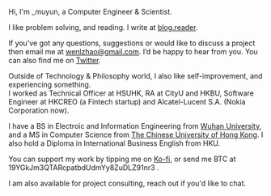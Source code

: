 Hi, I'm _muyun, a Computer Engineer & Scientist.

I like problem solving, and reading. I write at [blog.reader](https://muyun.github.io/).  

If you’ve got any questions, suggestions or would like to discuss a project then email me at wenlzhao@gmail.com. I’d be happy to hear from you. 
You can also find me on [Twitter](https://twitter.com/_muyun).


Outside of Technology & Philosophy world, I also like self-improvement, and experiencing something.  
I worked as Technical Officer at HSUHK, RA at CityU and HKBU, Software Engineer at HKCREO (a Fintech startup) and Alcatel-Lucent S.A. (Nokia Corporation now).

I have a BS in Electroic and Information Engineering from [Wuhan University](https://www.sciencemag.org/collections/celebrating-125-years-academic-excellence-wuhan-university-1893-2018?fbclid=IwAR0RzFSkpxaI8wk61JDnE7p6SWr7SlKXLyoFHkrg4-iqKGiRyE2gZfaGl8s), and a MS in Computer Science from [The Chinese University of Hong Kong](http://www.cuhk.edu.hk/english/index.html). I also hold a Diploma in International Business English from HKU.   

You can support my work by tipping me on [Ko-fi](https://ko-fi.com/raymondzhao), or send me BTC at 19YGkJm3QTARcpatbdUdmYy8ZuDLZ91nr3  .

I am also available for project consulting, reach out if you'd like to chat.
